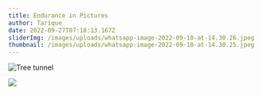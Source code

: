 ```yaml
---
title: Endurance in Pictures
author: Tarique
date: 2022-09-27T07:18:13.167Z
sliderImg: /images/uploads/whatsapp-image-2022-09-10-at-14.30.26.jpeg
thumbnail: /images/uploads/whatsapp-image-2022-09-10-at-14.30.25.jpeg
---
```





![Tree tunnel](/images/uploads/tree-tunnel.jpg)

![](/images/uploads/screenshot-2022-09-27-at-1.06.20-pm.png)